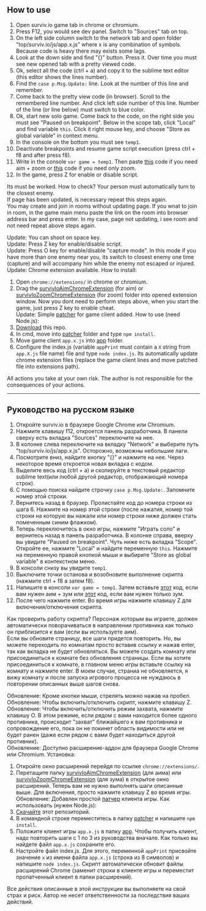 ## How to use
1. Open surviv.io game tab in chrome or chromium.
2. Press F12, you would see dev panel. Switch to "Sources" tab on top.
3. On the left side column switch to the network tab and open folder "top/surviv.io/js/app.x.js" where x is any combination of symbols. Because code is heavy there may exists some lags.
4. Look at the down side and find "{}" button. Press it. Over time you must see new opened tab with a pretty viewed code.
5. Ok, select all the code (ctrl + a) and copy it to the sublime text editor (this editor shows the lines number).
6. Find the `case p.Msg.Update:` line. Look at the number of this line and remember.
7. Come back to the pretty view code (in browser). Scroll to the remembered line number. And click left side number of this line. Number of the line (or line below) must switch to blue color.
8. Ok, start new solo game. Come back to the code, on the right side you must see "Paused on breakpoint". Below in the scope tab, click "Local" and find variable `this`. Click it right mouse key, and choose "Store as global variable" in context menu.
9. In the console on the bottom you must see `temp1`.
10. Deactivate breakpoints and resume game script execution (press ctrl + f8 and after press f8).
11. Write in the console `var game = temp1`. Then paste [this](https://github.com/w3x731/survivIoAim/blob/master/survivIoAim.js) code if you need aim + zoom or [this](https://github.com/w3x731/survivIoAim/blob/master/survivIoZoom.js) code if you need only zoom.
12. In the game, press Z for enable or disable script.

Its must be worked. How to check? Your person must automatically turn to the closest enemy.  
If page has been updated, is necessary repeat this steps again.  
You may create and join in rooms without updating page. If you wnat to join in room, in the game main menu paste the link on the room into browser address bar and press enter. In my case, page not updating, i see room and not need repeat above steps again.

Update: You can shoot on space key.  
Update: Press Z key for enable/disable script.  
Update: Press O key for enable/disable "capture mode". In this mode if you have more than one enemy near you, its switch to closest enemy one time (capture) and will accompany him while the enemy not escaped or injured.  
Update: Chrome extension available. How to install:
1. Open `chrome://extensions/` in chrome or chromium.
2. Drag the [survivIoAimChromeExtension](https://github.com/w3x731/survivIoAim/tree/master/survivIoAimChromeExtension) (for aim) or [survivIoZoomChromeExtension](https://github.com/w3x731/survivIoAim/tree/master/survivIoZoomChromeExtension) (for zoom) folder into opened extension window.
Now you dont need to perform steps above, when you start the game, just press Z key to enable cheat.  
Update: Simple [patcher](https://github.com/w3x731/survivIoAim/tree/master/patcher) for game client added. How to use (need Node.js):
1. [Download](https://github.com/w3x731/survivIoAim/archive/master.zip) this repo.
2. In cmd, move into [patcher](https://github.com/w3x731/survivIoAim/tree/master/patcher) folder and type `npm install`.
3. Move game client `app.x.js` into [app](https://github.com/w3x731/survivIoAim/tree/master/app) folder.
4. Configure the index.js (variable `appPrint` must contain a `X` string from `app.X.js` file name) file and type `node index.js`. Its automatically update chrome extension files (replace the game client lines and move patched file into extensions path).

All actions you take at your own risk. The author is not responsible for the consequences of your actions.

---
## Руководство на русском языке
1. Откройте surviv.io в браузере Google Chrome или Chromium.
2. Нажмите клавишу f12, откроется панель разработчика. В панели сверху есть вкладка "Sources" переключите на нее.
3. В колонке слева переключите на вкладку "Network" и выберите путь "top/surviv.io/js/app.x.js". Осторожно, возможны небольшие лаги.
4. Посмотрите вниз, найдите кнопку "{}" и нажмите на нее. Через некоторое время откроется новая вкладка с кодом.
5. Выделите весь код (ctrl + a) и скопируйте в текстовый редактор sublime text(или любой другой редактор, отображающий номера строк).
6. С помощью поиска найдите строчку `case p.Msg.Update:`. Запомните номер этой строки.
7. Вернитесь назад в браузер. Пролистайте код до номера строки из шага 6. Нажмите на номер этой строки (после нажатия, номер той строки на которую вы нажали или номер строки ниже должен стать помеченным синим флажком).
8. Теперь переключитесь в окно игры, нажмите "Играть соло" и вернитесь назад в панель разработчика. В колонке справа, вверху вы увидите "Paused on breakpoint". Чуть ниже есть вкладка "Scope". Откройте ее, нажмите "Local" и найдите переменную `this`. Нажмите на переменную правой кнопкой мыши и выбирите "Store as global variable" в контекстном меню.
9. В консоли снизу вы увидите `temp1`.
10. Выключите точки останова и возобновите выполнение скрипта (нажмите ctrl + f8 а затем f8).
11. Напишите в консоли `var game = temp1`. Затем вставьте [этот](https://github.com/w3x731/survivIoAim/blob/master/survivIoAim.js) код, если вам нужен аим + зум или [этот](https://github.com/w3x731/survivIoAim/blob/master/survivIoZoom.js) код, если вам нужен только зум.
12. После чего нажмите enter. Во время игры нажмите клавишу Z для включения/отключения скрипта.

Как проверить работу скрипта? Персонаж которым вы играете, должен автоматически поворачиваться в направлении противника как только он приблизится к вам (если вы используете аим).  
Если вы обновите страницу, все шаги придется повторить. Но, вы можете переходить по комнатам просто вставив ссылку и нажав enter, так как вкладка не будет обновляться.
Вы можете создать комнату или присоединиться к комнате без обновления страницы. Если вы хотите присоединиться к комнате, в главном меню игры вставьте ссылку на комнату и нажмите enter. В моем случае, страниа не обновляется, я вижу комнату и после запуска игрового процесса не нуждаюсь в повторении описанных выше шагов снова.

Обновление: Кроме кнопки мыши, стрелять можно нажав на пробел.    
Обновление: Чтобы включить/отключить скрипт, нажмите клавишу Z.  
Обновление: Чтобы включить/отключить режим захвата, нажмите клавишу O. В этом режиме, если рядом с вами находится более одного противника, происходит "захват" ближайшего к вам противника и сопровождение его, пока он не покинет область видимости или не будет ранен (даже если рядом с вами будет находиться другой противник).  
Обновление: Доступно расширение-аддон для браузера Google Chrome или Chromium. Установка:
1. Откройте окно расширений перейдя по ссылке `chrome://extensions/`.
2. Перетащите папку [survivIoAimChromeExtension](https://github.com/w3x731/survivIoAim/tree/master/survivIoAimChromeExtension) (для аима) или [survivIoZoomChromeExtension](https://github.com/w3x731/survivIoAim/tree/master/survivIoZoomChromeExtension) (для зума) в открытое окно расширений.
Теперь вам не нужно выполнять шаги описанные выше. Для включения, просто нажмите клавишу Z во время игры.  
Обновление: Добавлен простой [патчер](https://github.com/w3x731/survivIoAim/tree/master/patcher) клиента игры. Как использовать (нужен Node.js):
1. [Скачайте](https://github.com/w3x731/survivIoAim/archive/master.zip) этот репозиторий.
2. В командной строке переместитесь в папку [patcher](https://github.com/w3x731/survivIoAim/tree/master/patcher) и напишите `npm install`.
3. Положите клиент игры `app.x.js` в папку [app](https://github.com/w3x731/survivIoAim/tree/master/app). Чтобы получить клиент, надо повторить шаги с 1 по 3 из руководства вначале. Как только вы найдете файл `app.x.js` сохраните его.
4. Настройте файл index.js. Для этого, переменной `appPrint` присвойте значение `x` из имени файла `app.x.js` (строка из 8 символов) и напишите `node index.js`. Скрипт автоматически обновит файлы расширений Chrome (заменит строки в клиенте игры и переместит пропатченный клиент в папки расширений).

Все действия описанные в этой инструкции вы выполняете на свой страх и риск. Автор не несет ответственности за последствия ваших действий.